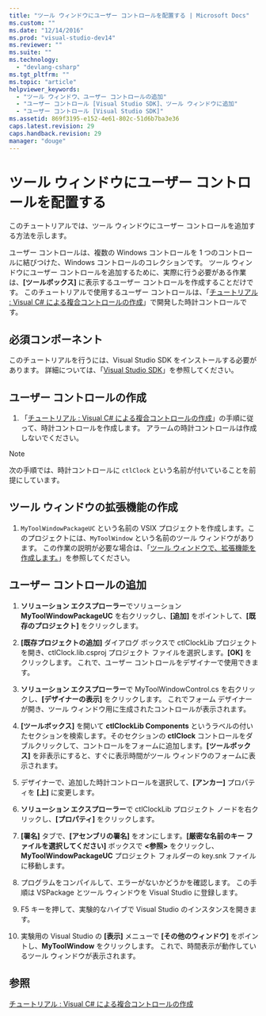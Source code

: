 ```yaml
---
title: "ツール ウィンドウにユーザー コントロールを配置する | Microsoft Docs"
ms.custom: ""
ms.date: "12/14/2016"
ms.prod: "visual-studio-dev14"
ms.reviewer: ""
ms.suite: ""
ms.technology: 
  - "devlang-csharp"
ms.tgt_pltfrm: ""
ms.topic: "article"
helpviewer_keywords: 
  - "ツール ウィンドウ、ユーザー コントロールの追加"
  - "ユーザー コントロール [Visual Studio SDK]、ツール ウィンドウに追加"
  - "ユーザー コントロール [Visual Studio SDK]"
ms.assetid: 869f3195-e152-4e61-802c-51d6b7ba3e36
caps.latest.revision: 29
caps.handback.revision: 29
manager: "douge"
---
```

# ツール ウィンドウにユーザー コントロールを配置する
このチュートリアルでは、ツール ウィンドウにユーザー コントロールを追加する方法を示します。  
  
 ユーザー コントロールは、複数の Windows コントロールを 1 つのコントロールに結びつけた、Windows コントロールのコレクションです。 ツール ウィンドウにユーザー コントロールを追加するために、実際に行う必要がある作業は、**\[ツールボックス\]** に表示するユーザー コントロールを作成することだけです。 このチュートリアルで使用するユーザー コントロールは、「[チュートリアル : Visual C\# による複合コントロールの作成](../Topic/Walkthrough:%20Authoring%20a%20Composite%20Control%20with%20Visual%20C%23.md)」で開発した時計コントロールです。  
  
## 必須コンポーネント  
 このチュートリアルを行うには、Visual Studio SDK をインストールする必要があります。 詳細については、「[Visual Studio SDK](../extensibility/visual-studio-sdk.md)」を参照してください。  
  
## ユーザー コントロールの作成  
  
1.  「[チュートリアル : Visual C\# による複合コントロールの作成](../Topic/Walkthrough:%20Authoring%20a%20Composite%20Control%20with%20Visual%20C%23.md)」の手順に従って、時計コントロールを作成します。 アラームの時計コントロールは作成しないでください。  
  
> [!NOTE]
>  次の手順では、時計コントロールに `ctlClock` という名前が付いていることを前提にしています。  
  
## ツール ウィンドウの拡張機能の作成  
  
1.  `MyToolWindowPackageUC` という名前の VSIX プロジェクトを作成します。このプロジェクトには、`MyToolWindow` という名前のツール ウィンドウがあります。 この作業の説明が必要な場合は、「[ツール ウィンドウで、拡張機能を作成します。](../extensibility/creating-an-extension-with-a-tool-window.md)」を参照してください。  
  
## ユーザー コントロールの追加  
  
1.  **ソリューション エクスプローラー**でソリューション **MyToolWindowPackageUC** を右クリックし、**\[追加\]** をポイントして、**\[既存のプロジェクト\]** をクリックします。  
  
2.  **\[既存プロジェクトの追加\]** ダイアログ ボックスで ctlClockLib プロジェクトを開き、ctlClock.lib.csproj プロジェクト ファイルを選択します。**\[OK\]** をクリックします。 これで、ユーザー コントロールをデザイナーで使用できます。  
  
3.  **ソリューション エクスプローラー**で MyToolWindowControl.cs を右クリックし、**\[デザイナーの表示\]** をクリックします。 これでフォーム デザイナーが開き、ツール ウィンドウ用に生成されたコントロールが表示されます。  
  
4.  **\[ツールボックス\]** を開いて **ctlClockLib Components** というラベルの付いたセクションを検索します。そのセクションの **ctlClock** コントロールをダブルクリックして、コントロールをフォームに追加します。**\[ツールボックス\]** を非表示にすると、すぐに表示時間がツール ウィンドウのフォームに表示されます。  
  
5.  デザイナーで、追加した時計コントロールを選択して、**\[アンカー\]** プロパティを **\[上\]** に変更します。  
  
6.  **ソリューション エクスプローラー**で ctlClockLib プロジェクト ノードを右クリックし、**\[プロパティ\]** をクリックします。  
  
7.  **\[署名\]** タブで、**\[アセンブリの署名\]** をオンにします。**\[厳密な名前のキー ファイルを選択してください\]** ボックスで **\<参照\>** をクリックし、**MyToolWindowPackageUC** プロジェクト フォルダーの key.snk ファイルに移動します。  
  
8.  プログラムをコンパイルして、エラーがないかどうかを確認します。 この手順は VSPackage とツール ウィンドウを Visual Studio に登録します。  
  
9. F5 キーを押して、実験的なハイブで Visual Studio のインスタンスを開きます。  
  
10. 実験用の Visual Studio の **\[表示\]** メニューで **\[その他のウィンドウ\]** をポイントし、**MyToolWindow** をクリックします。 これで、時間表示が動作しているツール ウィンドウが表示されます。  
  
## 参照  
 [チュートリアル : Visual C\# による複合コントロールの作成](../Topic/Walkthrough:%20Authoring%20a%20Composite%20Control%20with%20Visual%20C%23.md)